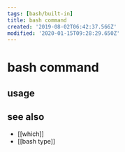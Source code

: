 ```yaml
---
tags: [bash/built-in]
title: bash command
created: '2019-08-02T06:42:37.566Z'
modified: '2020-01-15T09:28:29.650Z'
---
```


# bash command

## usage

## see also
- [[which]]
- [[bash type]]
